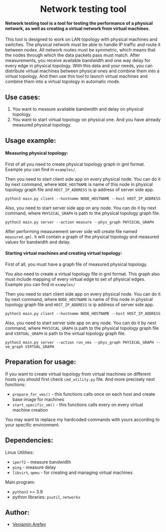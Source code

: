 # <center> **Network testing tool** </center>

#### Network testing tool is a tool for testing the performance of a physical network, as well as creating a virtual network from virtual machines.

This tool is designed to work on LAN topology with physical machines and switches. The physical network must be able to handle IP traffic and route it between nodes. All network routes must be symmetric, which means that the nodes through which the data packets pass must match. After measurements, you receive available bandwidth and one way delay for every edge in physical topology. With this data and your needs, you can distribute virtual machines between physical ones and combine them into a virtual topology. And then use this tool to launch virtual machines and combine them into a virtual topology in automatic mode.  

## **Use cases:**

1. You want to measure available bandwidth and delay on physical topology.
2. You want to start virtual topology on physical one. And you have already measured physical topology.

## **Usage example:**

#### **Measuring physical topology:**

First of all you need to create physical topology graph in gml format. Example you can find in `examples/`.

Then you need to start client side app on every physical node. You can do it by next command, where `NODE_HOSTNAME`
is name of this node in physical topology graph file and `HOST_IP_ADDRESS` is ip address of server side app.

```shell
python3 main.py client --hostname NODE_HOSTNAME --host HOST_IP_ADDRESS
```

Also, you need to start server side app on any node. You can do it by next command, where `PHYSICAL_GRAPH` is path to
the physical topology graph file.

```shell
python3 main.py server --action measure --phys_graph PHYSICAL_GRAPH
```

After performing measurement server side will create file named `measured.gml`. it will contain a graph of the
physical topology and measured values for bandwidth and delay.

#### **Starting virtual machines and creating virtual topology:**

First of all, you must have a graph file of measured physical topology.

You also need to create a virtual topology file in gml format. This graph also must include mapping of every virtual
edge to set of physical edges. Example you can find in `examples/`

Then you need to start client side app on every physical node. You can do it by next command, where `NODE_HOSTNAME`
is name of this node in physical topology graph file and `HOST_IP_ADDRESS` is ip address of server side app.

```shell
python3 main.py client --hostname NODE_HOSTNAME --host HOST_IP_ADDRESS
```

Also, you need to start server side app on any node. You can do it by next command, where `PHYSICAL_GRAPH` is path to
the physical topology graph file and `VIRTUAL_GRAPH` is path to the virtual topology graph file.

```shell
python3 main.py server --action run_vms --phys_graph PHYSICAL_GRAPH --vm_graph VIRTUAL_GRAPH
```

## **Preparation for usage:**

If you want to create virtual topology from virtual machines on different hosts you should first check `cmd_utility.py` file.
And more precisely next functions:
* `prepare_for_vms()` - this functions calls once on each host and create base image for machines
* `start_specific_vm()` - this functions calls every on every virtual machine creation

You may want to replace my hardcoded commands with yours according to your specific environment.

## **Dependencies:**

Linux Utilities:

- `iperf2` - measure bandwidth
- `ping` - measure delay 
- `libvirt`, `qemu` - for creating and managing virtual machines 

Main program:
- `python3` >= 3.9
- python libraries: `psutil`, `networkx`

## **Author:**

- [Veniamin Arefev](https://github.com/Veniamin-Arefev)
